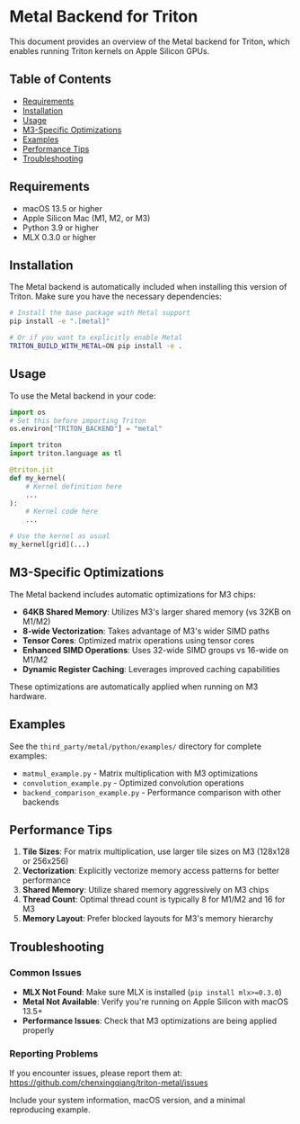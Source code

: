 # Metal Backend for Triton

This document provides an overview of the Metal backend for Triton, which enables running Triton kernels on Apple Silicon GPUs.

## Table of Contents

- [Requirements](#requirements)
- [Installation](#installation)
- [Usage](#usage)
- [M3-Specific Optimizations](#m3-specific-optimizations)
- [Examples](#examples)
- [Performance Tips](#performance-tips)
- [Troubleshooting](#troubleshooting)

## Requirements

- macOS 13.5 or higher
- Apple Silicon Mac (M1, M2, or M3)
- Python 3.9 or higher
- MLX 0.3.0 or higher

## Installation

The Metal backend is automatically included when installing this version of Triton. Make sure you have the necessary dependencies:

```bash
# Install the base package with Metal support
pip install -e ".[metal]"

# Or if you want to explicitly enable Metal
TRITON_BUILD_WITH_METAL=ON pip install -e .
```

## Usage

To use the Metal backend in your code:

```python
import os
# Set this before importing Triton
os.environ["TRITON_BACKEND"] = "metal"

import triton
import triton.language as tl

@triton.jit
def my_kernel(
    # Kernel definition here
    ...
):
    # Kernel code here
    ...

# Use the kernel as usual
my_kernel[grid](...)
```

## M3-Specific Optimizations

The Metal backend includes automatic optimizations for M3 chips:

- **64KB Shared Memory**: Utilizes M3's larger shared memory (vs 32KB on M1/M2)
- **8-wide Vectorization**: Takes advantage of M3's wider SIMD paths
- **Tensor Cores**: Optimized matrix operations using tensor cores
- **Enhanced SIMD Operations**: Uses 32-wide SIMD groups vs 16-wide on M1/M2
- **Dynamic Register Caching**: Leverages improved caching capabilities

These optimizations are automatically applied when running on M3 hardware.

## Examples

See the `third_party/metal/python/examples/` directory for complete examples:

- `matmul_example.py` - Matrix multiplication with M3 optimizations
- `convolution_example.py` - Optimized convolution operations
- `backend_comparison_example.py` - Performance comparison with other backends

## Performance Tips

1. **Tile Sizes**: For matrix multiplication, use larger tile sizes on M3 (128x128 or 256x256)
2. **Vectorization**: Explicitly vectorize memory access patterns for better performance
3. **Shared Memory**: Utilize shared memory aggressively on M3 chips
4. **Thread Count**: Optimal thread count is typically 8 for M1/M2 and 16 for M3
5. **Memory Layout**: Prefer blocked layouts for M3's memory hierarchy

## Troubleshooting

### Common Issues

- **MLX Not Found**: Make sure MLX is installed (`pip install mlx>=0.3.0`)
- **Metal Not Available**: Verify you're running on Apple Silicon with macOS 13.5+
- **Performance Issues**: Check that M3 optimizations are being applied properly

### Reporting Problems

If you encounter issues, please report them at:
https://github.com/chenxingqiang/triton-metal/issues

Include your system information, macOS version, and a minimal reproducing example. 